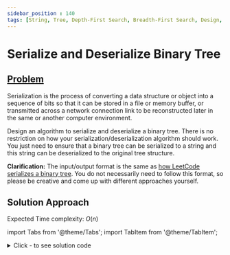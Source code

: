 ```yaml
---
sidebar_position : 140
tags: [String, Tree, Depth-First Search, Breadth-First Search, Design, Binary Tree]
---
```


# Serialize and Deserialize Binary Tree

## [Problem](https://leetcode.com/problems/serialize-and-deserialize-binary-tree/)

<p>Serialization is the process of converting a data structure or object into a sequence of bits so that it can be stored in a file or memory buffer, or transmitted across a network connection link to be reconstructed later in the same or another computer environment.</p>

<p>Design an algorithm to serialize and deserialize a binary tree. There is no restriction on how your serialization/deserialization algorithm should work. You just need to ensure that a binary tree can be serialized to a string and this string can be deserialized to the original tree structure.</p>

<p><strong>Clarification:</strong> The input/output format is the same as <a href="/faq/#binary-tree" target="_blank">how LeetCode serializes a binary tree</a>. You do not necessarily need to follow this format, so please be creative and come up with different approaches yourself.</p>

## Solution Approach

Expected Time complexity: $O(n)$

import Tabs from '@theme/Tabs';
import TabItem from '@theme/TabItem';

<details><summary>Click - to see solution code</summary>

<Tabs>
<TabItem value="cpp" label="C++">

```cpp
class Codec {
   public:
    string s = "";
    void serial(TreeNode* root) {
        string a = to_string(root->val);
        s += a;
        if (root->left) {
            s += "L(";
            serial(root->left);
            s.push_back(')');
        }
        if (root->right) {
            s += "R(";
            serial(root->right);
            s.push_back(')');
        }
    }

    string serialize(TreeNode* root) {
        if (!root) return "";
        serial(root);
        cout << s << "\n";
        return s;
    }

    string d;
    TreeNode* deserial(int& i) {
        int j = i;
        while ((d[j] >= '0' && d[j] <= '9') || d[j] == '-') j++;
        string num(d.begin() + i, d.begin() + j);
        int val = stoi(num);
        TreeNode* root = new TreeNode(val);
        i = j;
        if (d[i] == 'L') {
            i += 2;
            root->left = deserial(i);
            i++;
        }
        if (d[i] == 'R') {
            i += 2;
            root->right = deserial(i);
            i++;
        }
        return root;
    }

    TreeNode* deserialize(string data) {
        if (data.length() == 0) return NULL;
        this->d = data;
        int j = 0;
        return deserial(j);
    }
};

```
</TabItem>
</Tabs>

</details>
